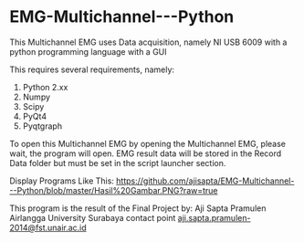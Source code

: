 # EMG-Multichannel---Python

This Multichannel EMG uses Data acquisition, namely NI USB 6009 with a python programming language with a GUI


This requires several requirements, namely:
1. Python 2.xx
2. Numpy
3. Scipy
4. PyQt4
5. Pyqtgraph

To open this Multichannel EMG by opening the Multichannel EMG, please wait, the program will open.
EMG result data will be stored in the Record Data folder but must be set in the script launcher section.

Display Programs Like This:
https://github.com/ajisapta/EMG-Multichannel---Python/blob/master/Hasil%20Gambar.PNG?raw=true


This program is the result of the Final Project by:
Aji Sapta Pramulen
Airlangga University Surabaya
contact point
aji.sapta.pramulen-2014@fst.unair.ac.id
